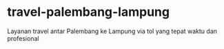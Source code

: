 # travel-palembang-lampung
Layanan travel antar Palembang ke Lampung via tol yang tepat waktu dan profesional
